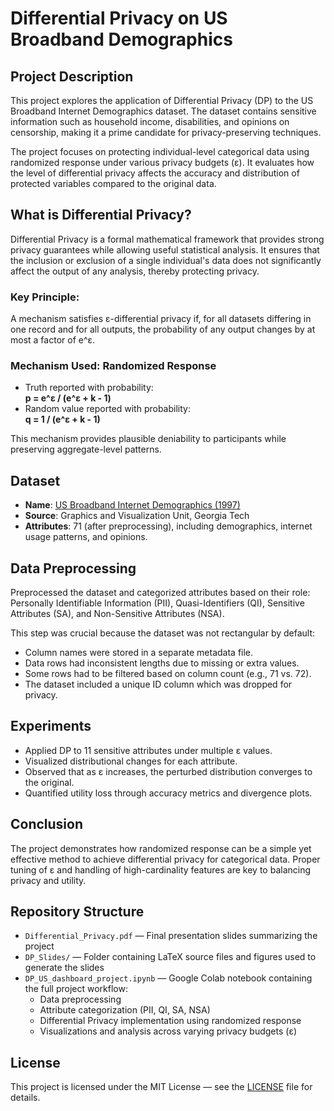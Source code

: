# Differential Privacy on US Broadband Demographics

## Project Description

This project explores the application of Differential Privacy (DP) to the US Broadband Internet Demographics dataset. The dataset contains sensitive information such as household income, disabilities, and opinions on censorship, making it a prime candidate for privacy-preserving techniques.

The project focuses on protecting individual-level categorical data using randomized response under various privacy budgets (ε). It evaluates how the level of differential privacy affects the accuracy and distribution of protected variables compared to the original data.

## What is Differential Privacy?

Differential Privacy is a formal mathematical framework that provides strong privacy guarantees while allowing useful statistical analysis. It ensures that the inclusion or exclusion of a single individual's data does not significantly affect the output of any analysis, thereby protecting privacy.

### Key Principle:

A mechanism satisfies ε-differential privacy if, for all datasets differing in one record and for all outputs, the probability of any output changes by at most a factor of e^ε.

### Mechanism Used: Randomized Response

- Truth reported with probability:  
  **p = e^ε / (e^ε + k - 1)**  
- Random value reported with probability:  
  **q = 1 / (e^ε + k - 1)**

This mechanism provides plausible deniability to participants while preserving aggregate-level patterns.

## Dataset

- **Name**: [US Broadband Internet Demographics (1997)](https://archive.ics.uci.edu/dataset/126/internet+usage+data) 
- **Source**: Graphics and Visualization Unit, Georgia Tech  
- **Attributes**: 71 (after preprocessing), including demographics, internet usage patterns, and opinions.

## Data Preprocessing
Preprocessed the dataset and categorized attributes based on their role:
Personally Identifiable Information (PII), Quasi-Identifiers (QI), Sensitive Attributes (SA), and Non-Sensitive Attributes (NSA).

This step was crucial because the dataset was not rectangular by default:
- Column names were stored in a separate metadata file.
- Data rows had inconsistent lengths due to missing or extra values.
- Some rows had to be filtered based on column count (e.g., 71 vs. 72).
- The dataset included a unique ID column which was dropped for privacy.

## Experiments

- Applied DP to 11 sensitive attributes under multiple ε values.
- Visualized distributional changes for each attribute.
- Observed that as ε increases, the perturbed distribution converges to the original.
- Quantified utility loss through accuracy metrics and divergence plots.

## Conclusion

The project demonstrates how randomized response can be a simple yet effective method to achieve differential privacy for categorical data. Proper tuning of ε and handling of high-cardinality features are key to balancing privacy and utility.

## Repository Structure

- `Differential_Privacy.pdf` — Final presentation slides summarizing the project
- `DP_Slides/` — Folder containing LaTeX source files and figures used to generate the slides
- `DP_US_dashboard_project.ipynb` — Google Colab notebook containing the full project workflow:
  - Data preprocessing
  - Attribute categorization (PII, QI, SA, NSA)
  - Differential Privacy implementation using randomized response
  - Visualizations and analysis across varying privacy budgets (ε)


## License

This project is licensed under the MIT License — see the [LICENSE](LICENSE) file for details.

